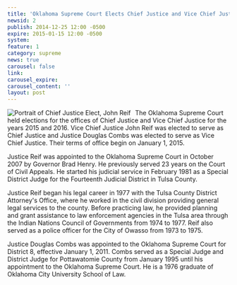 ```yaml
---
title: 'Oklahoma Supreme Court Elects Chief Justice and Vice Chief Justice'
newsid: 2
publish: 2014-12-25 12:00 -0500
expire: 2015-01-15 12:00 -0500
system: 
feature: 1
category: supreme
news: true
carousel: false
link: 
carousel_expire: 
carousel_content: ''
layout: post
---
```

<style> .image1 { float: left; padding-right: 10px; } </style> <div class="news-image left"><img class="image1" alt="Portrait of Chief Justice Elect, John Reif" src="http://www.oscn.net/images/news/osc-justice-reif.jpg"/></div><p>The Oklahoma Supreme Court held elections for the offices of Chief Justice and Vice Chief Justice for the years 2015 and 2016. Vice Chief Justice John Reif was elected to serve as Chief Justice and Justice Douglas Combs was elected to serve as Vice Chief Justice. Their terms of office begin on January 1, 2015.</p><p>Justice Reif was appointed to the Oklahoma Supreme Court in October 2007 by Governor Brad Henry. He previously served 23 years on the Court of Civil Appeals. He started his judicial service in February 1981 as a Special District Judge for the Fourteenth Judicial District in Tulsa County.</p><p>Justice Reif began his legal career in 1977 with the Tulsa County District Attorney's Office, where he worked in the civil division providing general legal services to the county. Before practicing law, he provided planning and grant assistance to law enforcement agencies in the Tulsa area through the Indian Nations Council of Governments from 1974 to 1977. Reif also served as a police officer for the City of Owasso from 1973 to 1975.</p> <p>Justice Douglas Combs was appointed to the Oklahoma Supreme Court for District 8, effective January 1, 2011. Combs served as a Special Judge and District Judge for Pottawatomie County from January 1995 until his appointment to the Oklahoma Supreme Court. He is a 1976 graduate of Oklahoma City University School of Law. </p>